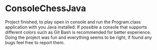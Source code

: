 # ConsoleChessJava
Project finished, to play open in console and run the Program.class application with you Java installed.
If possible a console that supports different colors such as Git Bash is recommended for better experience.
Doing the project was fun and everything seems to be right, if found any bugs feel free to report them.
